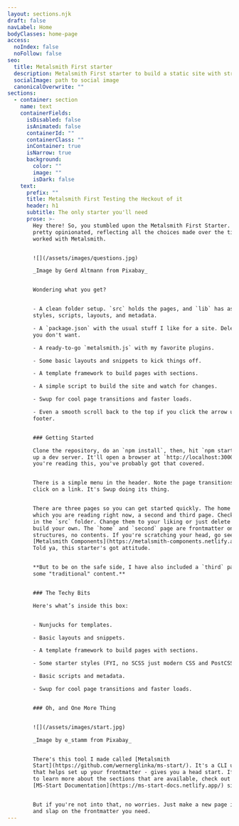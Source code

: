```yaml
---
layout: sections.njk
draft: false
navLabel: Home
bodyClasses: home-page
access:
  noIndex: false
  noFollow: false
seo:
  title: Metalsmith First starter
  description: Metalsmith First starter to build a static site with structured content
  socialImage: path to social image
  canonicalOverwrite: ""
sections:
  - container: section
    name: text
    containerFields:
      isDisabled: false
      isAnimated: false
      containerId: ""
      containerClass: ""
      inContainer: true
      isNarrow: true
      background:
        color: ""
        image: ""
        isDark: false
    text:
      prefix: ""
      title: Metalsmith First Testing the Heckout of it
      header: h1
      subtitle: The only starter you'll need
      prose: >-
        Hey there! So, you stumbled upon the Metalsmith First Starter. It is
        pretty opinionated, reflecting all the choices made over the time I've
        worked with Metalsmith. 


        ![](/assets/images/questions.jpg)

        _Image by Gerd Altmann from Pixabay_


        Wondering what you get?


        - A clean folder setup. `src` holds the pages, and `lib` has assets,
        styles, scripts, layouts, and metadata.

        - A `package.json` with the usual stuff I like for a site. Delete what
        you don't want.

        - A ready-to-go `metalsmith.js` with my favorite plugins.

        - Some basic layouts and snippets to kick things off.

        - A template framework to build pages with sections.

        - A simple script to build the site and watch for changes.

        - Swup for cool page transitions and faster loads.

        - Even a smooth scroll back to the top if you click the arrow up in the
        footer.


        ### Getting Started

        Clone the repository, do an `npm install`, then, hit `npm start` to fire
        up a dev server. It'll open a browser at `http://localhost:3000`. If
        you're reading this, you've probably got that covered.


        There is a simple menu in the header. Note the page transitions when you
        click on a link. It's Swup doing its thing.


        There are three pages so you can get started quickly. The home page,
        which you are reading right now, a second and third page. Check them out
        in the `src` folder. Change them to your liking or just delete them and
        build your own. The `home` and `second` page are frontmatter only
        structures, no contents. If you're scratching your head, go see
        [Metalsmith Components](https://metalsmith-components.netlify.app/).
        Told ya, this starter's got attitude.


        **But to be on the safe side, I have also included a `third` page with
        some "traditional" content.**


        ### The Techy Bits

        Here's what’s inside this box:


        - Nunjucks for templates.

        - Basic layouts and snippets.

        - A template framework to build pages with sections.

        - Some starter styles (FYI, no SCSS just modern CSS and PostCSS.)

        - Basic scripts and metadata.

        - Swup for cool page transitions and faster loads.


        ### Oh, and One More Thing


        ![](/assets/images/start.jpg)

        _Image by e_stamm from Pixabay_


        There's this tool I made called [Metalsmith
        Start](https://github.com/wernerglinka/ms-start/). It's a CLI utility
        that helps set up your frontmatter - gives you a head start. If you want
        to learn more about the sections that are available, check out the
        [MS-Start Documentation](https://ms-start-docs.netlify.app/) site.


        But if you're not into that, no worries. Just make a new page in `src`
        and slap on the frontmatter you need.
---
```

